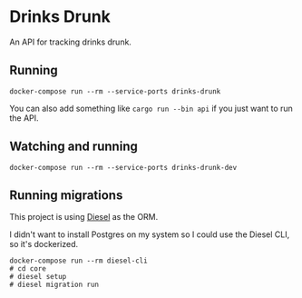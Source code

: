 # Drinks Drunk

An API for tracking drinks drunk.

## Running

```
docker-compose run --rm --service-ports drinks-drunk
```

You can also add something like `cargo run --bin api` if you just want to run the API.

## Watching and running

```
docker-compose run --rm --service-ports drinks-drunk-dev
```

## Running migrations

This project is using [Diesel](http://diesel.rs/) as the ORM.

I didn't want to install Postgres on my system so I could use the Diesel CLI, so it's dockerized.

```
docker-compose run --rm diesel-cli
# cd core
# diesel setup
# diesel migration run
```

